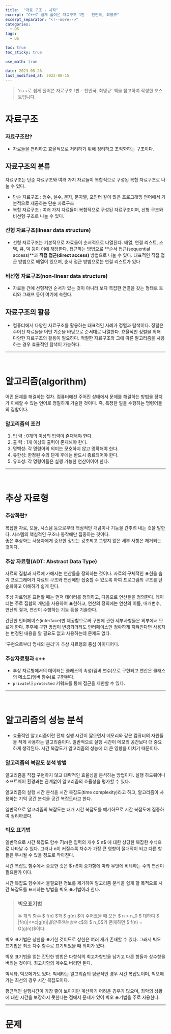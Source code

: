 ```yaml
---
title:  "자료 구조 - 시작"
excerpt: "C++로 쉽게 풀어쓴 자료구조 1판 - 천인국, 최영규"
excerpt_separator: "<!--more-->"
categories:
  - DS
tags:
  - DS

toc: true
toc_sticky: true

use_math: true

date: 2023-05-26
last_modified_at: 2023-08-15
---
```

> 'c++로 쉽게 풀어쓴 자료구조 1판 - 천인국, 최영규' 책을 참고하여 작성한 포스트입니다.


# 자료구조
### 자료구조란?
- 자료들을 편리하고 효율적으로 처리하기 위해 정리하고 조직화하는 구조이다.  


## 자료구조의 분류
자료구조는 단순 자료구조와 여러 가지 자료들이 복합적으로 구성된 복합 자료구조로 나눌 수 있다.
* 단순 자료구조 : 정수, 실수, 문자, 문자열, 포인터 같이 많은 프로그래밍 언어에서 기본적으로 제공하는 단순 자료구조
* 복합 자료구조 : 여러 가지 자료들이 복합적으로 구성된 자료구조이며, 선형 구조와 비선형 구조로 나눌 수 있다.  


### 선형 자료구조(linear data structure)
* 선형 자료구조는 기본적으로 자료들이 순서적으로 나열된다. 배열, 연결 리스트, 스택, 큐, 덱 등이 이에 해당한다. 접근하는 방법으로 **순서 접근(sequential access)**과 **직접 접근(direct access)** 방법으로 나눌 수 있다. 대표적인 직접 접근 방법으로 배열이 있으며, 순서 접근 방법으로는 연결 리스트가 있다  


### 비선형 자료구조(non-linear data structure)
* 자료들 간에 선형적인 순서가 있는 것이 아니라 보다 복잡한 연결을 갖는 형태로 트리와 그래프 등이 여기에 속한다.

## 자료구조의 활용
* 컴퓨터에서 다양한 자료구조를 활용하는 대표적인 사례가 정렬과 탐색이다. 정렬은 주어진 자료들을 어떤 기준을 바탕으로 순서대로 나열한다. 효율적인 정렬을 위해 다양한 자료구조의 활용이 필요하다. 적절한 자료구조와 그에 따른 알고리즘을 사용하는 경우 효율적인 탐색이 가능하다.

 --- 

<br>

# 알고리즘(algorithm)

어떤 문제를 해결하는 절차. 컴퓨터에선 주어진 상태에서 문제를 해결하는 방법을 장치가 이해할 수 있는 언어로 정밀하게 기술한 것이다. 즉, 특정한 일을 수행하는 명령어들의 집합이다.
### 알고리즘의 조건
1. 입  력 : 0개의 이상의 입력이 존재해야 한다.
2. 출  력 : 1개 이상의 출력이 존재해야 한다.
3. 명백성: 각 명령어의 의미는 모호하지 않고 명확해야 한다.
4. 유한성: 한정된 수의 단계 후에는 반드시 종료되어야 한다.
5. 유효성: 각 명령어들은 실행 가능한 연산이어야 한다.

---
<br>

# 추상 자료형

### 추상화란?
복잡한 자료, 모듈, 시스템 등으로부터 핵심적인 개념이나 기능을 간추려 내는 것을 말한다. 시스템의 핵심적인 구조나 동작에만 집중하는 것이다.  
좋은 추상화는 사용자에게 중요한 정보는 강조되고 그렇지 않은 세부 사항은 제거되는 것이다.

### 추상 자료형(ADT: Abstract Data Type)
자료의 집합과 자료에 가해지는 연산들을 정의하는 것이다. 자료의 구체적인 표현을 숨겨 프로그래머가 자료의 구조와 연산에만 집중할 수 있도록 하여 프로그램의 구조를 단순화하고 이해하기 쉽게 한다.  

추상 자료형을 표현할 때는 먼저 데이터를 정의하고, 다음으로 연산들을 정의한다. 데이터는 주로 집합의 개념을 사용하여 표현하고, 연산의 정의에는 연산의 이름, 매개변수, 연산의 결과, 연산이 수행하는 기능 등을 기술한다.

간단한 인터페이스(interface)만 제공함으로써 구현에 관한 세부사항들은 외부에서 모르게 한다. 추후에 구현 방법이 변경되더라도 인터페이스만 정확하게 지켜진다면 사용자는 변경된 내용을 알 필요도 없고 사용하는데 문제도 없다.

'구현으로부터 명세의 분리'가 추상 자료형의 중심 아이디어다.


### 추상자료형과 c++
* 추상 자료형에서의 데이터는 클래스의 속성(멤버 변수)으로 구현되고 연산은 클래스의 메소드(멤버 함수)로 구현된다.
* ```private```나 ```protected``` 키워드를 통해 접근을 제한할 수 있다.


---
<br>

# 알고리즘의 성능 분석


* 효율적인 알고리즘이란 전체 실행 시간이 짧으면서 메모리와 같은 컴퓨터의 자원들을 적게 사용하는 알고리즘이다. 일반적으로 실행 시간이 메모리 공간보다 더 중요하게 생각된다. 시간 복잡도가 알고리즘의 성능에 더 큰 영향을 미치기 때문이다.


### 알고리즘의 복잡도 분석 방법 
알고리즘을 직접 구현하지 않고 대략적인 효율성을 분석하는 방법이다. 실행 하드웨어나 소프트웨어 환경과는 관계없이 알고리즘의 효율성을 평가할 수 있다.  

알고리즘의 실행 시간 분석을 시간 복잡도(time complexity)라고 하고, 알고리즘이 사용하는 기억 공간 분석을 공간 복잡도라고 한다.

일반적으로 알고리즘의 복잡도는 대개 시간 복잡도를 얘기하므로 시간 복잡도에 집중하여 정리하겠다.

### 빅오 표기법
일반적으로 시간 복잡도 함수 $T(n)$은 입력의 개수 $ n$ 에 대한 상당한 복잡한 수식으로 나타날 수 있다. 그러나 n이 커질수록 차수가 가장 큰 영향이 절대적이 되고 다른 항들은 무시될 수 있을 정도로 작아진다.

시간 복잡도 함수에서 중요한 것은 $ n$이 증가함에 따라 무엇에 비례하는 수의 연산이 필요한가 이다.

 시간 복잡도 함수에서 불필요한 정보를 제거하여 알고리즘 분석을 쉽게 할 목적으로 시간 복잡도를 표시하는 방법을 빅오 표기법이라 한다.

 > ### 빅오표기법
 > 두 개의 함수 $ f(n) $과 $ g(n) $이 주어졌을 때 모든 $ n > n_0 $ 대하여 $ |f(n)|<=c|g(n)|$을 만족하는 상수$ c$와 $ n_0$가 존재하면 $ f(n) = O(g(n))$이다.   

 빅오 표기법은 상한을 표기한 것이므로 상한은 여러 개가 존재할 수 있다. 그래서 빅오 표기법은 최소 차수 함수로 표기되었을 때 의미가 있다.

 빅오 표기법을 얻는 간단한 방법은 다항식의 최고차항만을 남기고 다른 항들과 상수항을 버리는 것이다. 최고차항의 계수도 버리면 된다.

 빅세타, 빅오메가도 있다. 빅세타는 알고리즘의 평균적인 경우 시간 복잡도이며, 빅오메가는 최선의 경우 시간 복잡도이다. 

 평균적인 실행시간이 가장 좋아 보이지만 계산하기 어려운 경우가 많으며, 최악의 상황에 대한 시간을 보장하지 못한다는 점에서 문제가 있어 빅오 표기법을 주로 사용한다.



 ---
 # 문제
